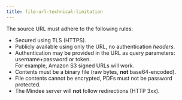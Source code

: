 ```yaml
---
title: file-url-technical-limitation
---
```


The source URL must adhere to the following rules:

* Secured using TLS (HTTPS).
* Publicly available using only the URL, no authentication _headers_.
* Authentication may be provided in the URL as query parameters: username+password or token.\
  For example, Amazon S3 signed URLs will work.
* Contents must be a binary file (raw bytes, **not** base64-encoded).
* File contents cannot be encrypted, PDFs must not be password protected.
* The Mindee server will **not** follow redirections (HTTP 3xx).

